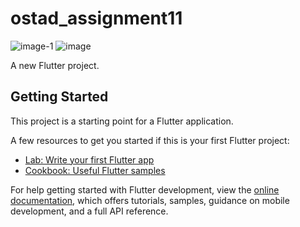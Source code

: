 # ostad_assignment11
![image-1](https://github.com/anonhossain/ostad_assignment11/assets/141258563/f0929f23-ca4b-453e-9d90-abcc72d1e650)
![image](https://github.com/anonhossain/ostad_assignment11/assets/141258563/4d1b9ea4-bd2b-4f9c-9ac2-d825c2c6d96b)

A new Flutter project.

## Getting Started

This project is a starting point for a Flutter application.

A few resources to get you started if this is your first Flutter project:

- [Lab: Write your first Flutter app](https://docs.flutter.dev/get-started/codelab)
- [Cookbook: Useful Flutter samples](https://docs.flutter.dev/cookbook)

For help getting started with Flutter development, view the
[online documentation](https://docs.flutter.dev/), which offers tutorials,
samples, guidance on mobile development, and a full API reference.
